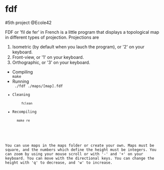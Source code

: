 # fdf
#5th project @Ecole42

FDF or 'fil de fer' in French is a little program that displays a topological map in different types of projection.
Projections are
<ol>
	<li> Isometric (by default when you lauch the program), or '2' on your keyboard. </li>
	<li> Front-view, or '1' on your keyboard. </li>
	<li> Orthographic, or '3' on your keyboard. </li>
</ol>

<ul>
<li>Compiling </li>
  <code>make</code>
 <li> Running </li>
  <code> ./fdf ./maps/[map].fdf
 <li>Cleaning</li>
    <code>fclean</code>
 <li>Recompiling</li>
  <code>make re</code>
 </ul>

 You can use maps in the maps folder or create your own. Maps must be square, and the numbers which define the height must be integers. 
You can zoom by using your mouse scroll or with '-' and '+' on your keyboard. 
You can move with the directional keys. 
You can change the height with 'q' to decrease, and 'w' to increase. 
